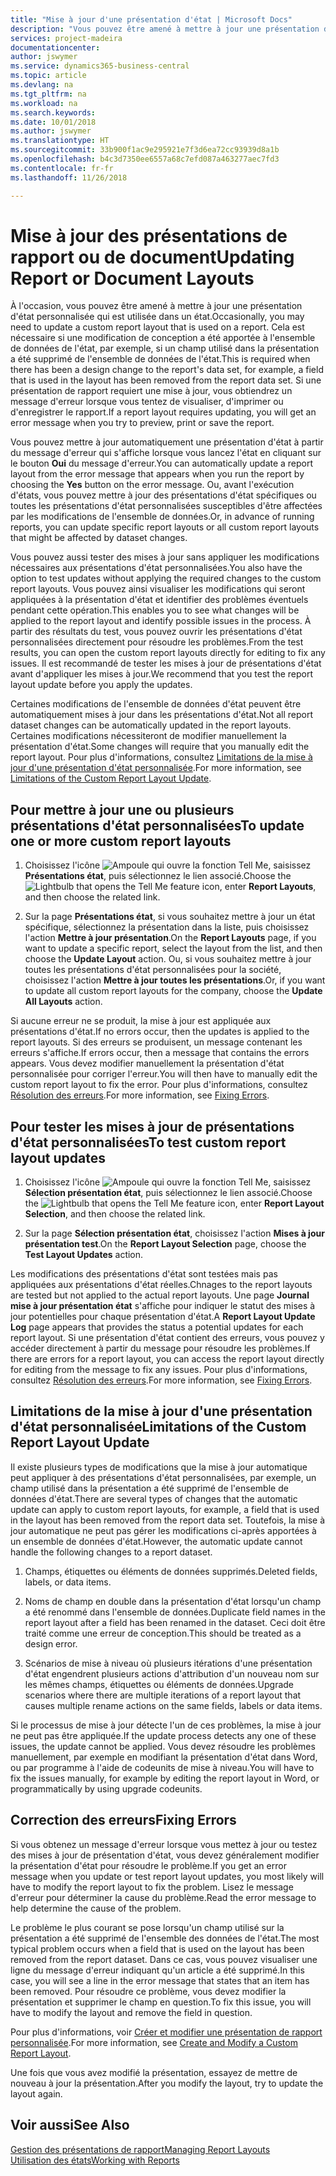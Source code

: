 ```yaml
---
title: "Mise à jour d'une présentation d'état | Microsoft Docs"
description: "Vous pouvez être amené à mettre à jour une présentation d'état personnalisée qui est utilisée dans un état. Cela est nécessaire si une modification de conception a été apportée à l'ensemble de données de l'état, par exemple, si un champ utilisé dans la présentation a été supprimé de l'ensemble de données de l'état."
services: project-madeira
documentationcenter: 
author: jswymer
ms.service: dynamics365-business-central
ms.topic: article
ms.devlang: na
ms.tgt_pltfrm: na
ms.workload: na
ms.search.keywords: 
ms.date: 10/01/2018
ms.author: jswymer
ms.translationtype: HT
ms.sourcegitcommit: 33b900f1ac9e295921e7f3d6ea72cc93939d8a1b
ms.openlocfilehash: b4c3d7350ee6557a68c7efd087a463277aec7fd3
ms.contentlocale: fr-fr
ms.lasthandoff: 11/26/2018

---
```

# <a name="updating-report-or-document-layouts"></a><span data-ttu-id="8d4b9-104">Mise à jour des présentations de rapport ou de document</span><span class="sxs-lookup"><span data-stu-id="8d4b9-104">Updating Report or Document Layouts</span></span>
<span data-ttu-id="8d4b9-105">À l'occasion, vous pouvez être amené à mettre à jour une présentation d'état personnalisée qui est utilisée dans un état.</span><span class="sxs-lookup"><span data-stu-id="8d4b9-105">Occasionally, you may need to update a custom report layout that is used on a report.</span></span> <span data-ttu-id="8d4b9-106">Cela est nécessaire si une modification de conception a été apportée à l'ensemble de données de l'état, par exemple, si un champ utilisé dans la présentation a été supprimé de l'ensemble de données de l'état.</span><span class="sxs-lookup"><span data-stu-id="8d4b9-106">This is required when there has been a design change to the report's data set, for example, a field that is used in the layout has been removed from the report data set.</span></span> <span data-ttu-id="8d4b9-107">Si une présentation de rapport requiert une mise à jour, vous obtiendrez un message d'erreur lorsque vous tentez de visualiser, d'imprimer ou d'enregistrer le rapport.</span><span class="sxs-lookup"><span data-stu-id="8d4b9-107">If a report layout requires updating, you will get an error message when you try to preview, print or save the report.</span></span>  
  
<span data-ttu-id="8d4b9-108">Vous pouvez mettre à jour automatiquement une présentation d'état à partir du message d'erreur qui s'affiche lorsque vous lancez l'état en cliquant sur le bouton **Oui** du message d'erreur.</span><span class="sxs-lookup"><span data-stu-id="8d4b9-108">You can automatically update a report layout from the error message that appears when you run the report by choosing the **Yes** button on the error message.</span></span> <span data-ttu-id="8d4b9-109">Ou, avant l'exécution d'états, vous pouvez mettre à jour des présentations d'état spécifiques ou toutes les présentations d'état personnalisées susceptibles d'être affectées par les modifications de l'ensemble de données.</span><span class="sxs-lookup"><span data-stu-id="8d4b9-109">Or, in advance of running reports, you can update specific report layouts or all custom report layouts that might be affected by dataset changes.</span></span>  
  
<span data-ttu-id="8d4b9-110">Vous pouvez aussi tester des mises à jour sans appliquer les modifications nécessaires aux présentations d'état personnalisées.</span><span class="sxs-lookup"><span data-stu-id="8d4b9-110">You also have the option to test updates without applying the required changes to the custom report layouts.</span></span> <span data-ttu-id="8d4b9-111">Vous pouvez ainsi visualiser les modifications qui seront appliquées à la présentation d'état et identifier des problèmes éventuels pendant cette opération.</span><span class="sxs-lookup"><span data-stu-id="8d4b9-111">This enables you to see what changes will be applied to the report layout and identify possible issues in the process.</span></span> <span data-ttu-id="8d4b9-112">À partir des résultats du test, vous pouvez ouvrir les présentations d'état personnalisées directement pour résoudre les problèmes.</span><span class="sxs-lookup"><span data-stu-id="8d4b9-112">From the test results, you can open the custom report layouts directly for editing to fix any issues.</span></span> <span data-ttu-id="8d4b9-113">Il est recommandé de tester les mises à jour de présentations d'état avant d'appliquer les mises à jour.</span><span class="sxs-lookup"><span data-stu-id="8d4b9-113">We recommend that you test the report layout update before you apply the updates.</span></span>  
  
<span data-ttu-id="8d4b9-114">Certaines modifications de l'ensemble de données d'état peuvent être automatiquement mises à jour dans les présentations d'état.</span><span class="sxs-lookup"><span data-stu-id="8d4b9-114">Not all report dataset changes can be automatically updated in the report layouts.</span></span> <span data-ttu-id="8d4b9-115">Certaines modifications nécessiteront de modifier manuellement la présentation d'état.</span><span class="sxs-lookup"><span data-stu-id="8d4b9-115">Some changes will require that you manually edit the report layout.</span></span> <span data-ttu-id="8d4b9-116">Pour plus d'informations, consultez [Limitations de la mise à jour d'une présentation d'état personnalisée](ui-update-report-layouts.md#UpdateLimitations).</span><span class="sxs-lookup"><span data-stu-id="8d4b9-116">For more information, see [Limitations of the Custom Report Layout Update](ui-update-report-layouts.md#UpdateLimitations).</span></span>  
  
## <a name="to-update-one-or-more-custom-report-layouts"></a><span data-ttu-id="8d4b9-117">Pour mettre à jour une ou plusieurs présentations d'état personnalisées</span><span class="sxs-lookup"><span data-stu-id="8d4b9-117">To update one or more custom report layouts</span></span>  
  
1.  <span data-ttu-id="8d4b9-118">Choisissez l'icône ![Ampoule qui ouvre la fonction Tell Me](media/ui-search/search_small.png "Dites-moi ce que vous voulez faire"), saisissez **Présentations état**, puis sélectionnez le lien associé.</span><span class="sxs-lookup"><span data-stu-id="8d4b9-118">Choose the ![Lightbulb that opens the Tell Me feature](media/ui-search/search_small.png "Tell me what you want to do") icon, enter **Report Layouts**, and then choose the related link.</span></span>  
  
2.  <span data-ttu-id="8d4b9-119">Sur la page **Présentations état**, si vous souhaitez mettre à jour un état spécifique, sélectionnez la présentation dans la liste, puis choisissez l'action **Mettre à jour présentation**.</span><span class="sxs-lookup"><span data-stu-id="8d4b9-119">On the **Report Layouts** page, if you want to update a specific report, select the layout from the list, and then choose the **Update Layout** action.</span></span> <span data-ttu-id="8d4b9-120">Ou, si vous souhaitez mettre à jour toutes les présentations d'état personnalisées pour la société, choisissez l'action **Mettre à jour toutes les présentations**.</span><span class="sxs-lookup"><span data-stu-id="8d4b9-120">Or, if you want to update all custom report layouts for the company, choose the **Update All Layouts** action.</span></span>  

<span data-ttu-id="8d4b9-121">Si aucune erreur ne se produit, la mise à jour est appliquée aux présentations d'état.</span><span class="sxs-lookup"><span data-stu-id="8d4b9-121">If no errors occur, then the updates is applied to the report layouts.</span></span> <span data-ttu-id="8d4b9-122">Si des erreurs se produisent, un message contenant les erreurs s'affiche.</span><span class="sxs-lookup"><span data-stu-id="8d4b9-122">If errors occur, then a message that contains the errors appears.</span></span> <span data-ttu-id="8d4b9-123">Vous devez modifier manuellement la présentation d'état personnalisée pour corriger l'erreur.</span><span class="sxs-lookup"><span data-stu-id="8d4b9-123">You will then have to manually edit the custom report layout to fix the error.</span></span> <span data-ttu-id="8d4b9-124">Pour plus d'informations, consultez [Résolution des erreurs](ui-update-report-layouts.md#FixErrors).</span><span class="sxs-lookup"><span data-stu-id="8d4b9-124">For more information, see [Fixing Errors](ui-update-report-layouts.md#FixErrors).</span></span>  

## <a name="to-test-custom-report-layout-updates"></a><span data-ttu-id="8d4b9-125">Pour tester les mises à jour de présentations d'état personnalisées</span><span class="sxs-lookup"><span data-stu-id="8d4b9-125">To test custom report layout updates</span></span>  
  
1.  <span data-ttu-id="8d4b9-126">Choisissez l'icône ![Ampoule qui ouvre la fonction Tell Me](media/ui-search/search_small.png "Dites-moi ce que vous voulez faire"), saisissez **Sélection présentation état**, puis sélectionnez le lien associé.</span><span class="sxs-lookup"><span data-stu-id="8d4b9-126">Choose the ![Lightbulb that opens the Tell Me feature](media/ui-search/search_small.png "Tell me what you want to do") icon, enter **Report Layout Selection**, and then choose the related link.</span></span>  
  
2.  <span data-ttu-id="8d4b9-127">Sur la page **Sélection présentation état**, choisissez l'action **Mises à jour présentation test**.</span><span class="sxs-lookup"><span data-stu-id="8d4b9-127">On the **Report Layout Selection** page, choose the **Test Layout Updates** action.</span></span>  
  
 <span data-ttu-id="8d4b9-128">Les modifications des présentations d'état sont testées mais pas appliquées aux présentations d'état réelles.</span><span class="sxs-lookup"><span data-stu-id="8d4b9-128">Chnages to the report layouts are tested but not applied to the actual report layouts.</span></span> <span data-ttu-id="8d4b9-129">Une page **Journal mise à jour présentation état** s'affiche pour indiquer le statut des mises à jour potentielles pour chaque présentation d'état.</span><span class="sxs-lookup"><span data-stu-id="8d4b9-129">A **Report Layout Update Log** page appears that provides the status a potential updates for each report layout.</span></span> <span data-ttu-id="8d4b9-130">Si une présentation d'état contient des erreurs, vous pouvez y accéder directement à partir du message pour résoudre les problèmes.</span><span class="sxs-lookup"><span data-stu-id="8d4b9-130">If there are errors for a report layout, you can access the report layout directly for editing from the message to fix any issues.</span></span> <span data-ttu-id="8d4b9-131">Pour plus d'informations, consultez [Résolution des erreurs](ui-update-report-layouts.md#FixErrors).</span><span class="sxs-lookup"><span data-stu-id="8d4b9-131">For more information, see [Fixing Errors](ui-update-report-layouts.md#FixErrors).</span></span>  
  
##  <a name="UpdateLimitations"></a> <span data-ttu-id="8d4b9-132">Limitations de la mise à jour d'une présentation d'état personnalisée</span><span class="sxs-lookup"><span data-stu-id="8d4b9-132">Limitations of the Custom Report Layout Update</span></span>  
 <span data-ttu-id="8d4b9-133">Il existe plusieurs types de modifications que la mise à jour automatique peut appliquer à des présentations d'état personnalisées, par exemple, un champ utilisé dans la présentation a été supprimé de l'ensemble de données d'état.</span><span class="sxs-lookup"><span data-stu-id="8d4b9-133">There are several types of changes that the automatic update can apply to custom report layouts, for example, a field that is used in the layout has been removed from the report data set.</span></span> <span data-ttu-id="8d4b9-134">Toutefois, la mise à jour automatique ne peut pas gérer les modifications ci-après apportées à un ensemble de données d'état.</span><span class="sxs-lookup"><span data-stu-id="8d4b9-134">However, the automatic update cannot handle the following changes to a report dataset.</span></span>  
  
1.  <span data-ttu-id="8d4b9-135">Champs, étiquettes ou éléments de données supprimés.</span><span class="sxs-lookup"><span data-stu-id="8d4b9-135">Deleted fields, labels, or data items.</span></span>  
  
2.  <span data-ttu-id="8d4b9-136">Noms de champ en double dans la présentation d'état lorsqu'un champ a été renommé dans l'ensemble de données.</span><span class="sxs-lookup"><span data-stu-id="8d4b9-136">Duplicate field names in the report layout after a field has been renamed in the dataset.</span></span> <span data-ttu-id="8d4b9-137">Ceci doit être traité comme une erreur de conception.</span><span class="sxs-lookup"><span data-stu-id="8d4b9-137">This should be treated as a design error.</span></span>  
  
3.  <span data-ttu-id="8d4b9-138">Scénarios de mise à niveau où plusieurs itérations d'une présentation d'état engendrent plusieurs actions d'attribution d'un nouveau nom sur les mêmes champs, étiquettes ou éléments de données.</span><span class="sxs-lookup"><span data-stu-id="8d4b9-138">Upgrade scenarios where there are multiple iterations of a report layout that causes multiple rename actions on the same fields, labels or data items.</span></span>  
  
 <span data-ttu-id="8d4b9-139">Si le processus de mise à jour détecte l'un de ces problèmes, la mise à jour ne peut pas être appliquée.</span><span class="sxs-lookup"><span data-stu-id="8d4b9-139">If the update process detects any one of these issues, the update cannot be applied.</span></span> <span data-ttu-id="8d4b9-140">Vous devez résoudre les problèmes manuellement, par exemple en modifiant la présentation d'état dans Word, ou par programme à l'aide de codeunits de mise à niveau.</span><span class="sxs-lookup"><span data-stu-id="8d4b9-140">You will have to fix the issues manually, for example by editing the report layout in Word, or programmatically by using upgrade codeunits.</span></span>  
  
##  <a name="FixErrors"></a> <span data-ttu-id="8d4b9-141">Correction des erreurs</span><span class="sxs-lookup"><span data-stu-id="8d4b9-141">Fixing Errors</span></span>  
 <span data-ttu-id="8d4b9-142">Si vous obtenez un message d'erreur lorsque vous mettez à jour ou testez des mises à jour de présentation d'état, vous devez généralement modifier la présentation d'état pour résoudre le problème.</span><span class="sxs-lookup"><span data-stu-id="8d4b9-142">If you get an error message when you update or test report layout updates, you most likely will have to modify the report layout to fix the problem.</span></span> <span data-ttu-id="8d4b9-143">Lisez le message d'erreur pour déterminer la cause du problème.</span><span class="sxs-lookup"><span data-stu-id="8d4b9-143">Read the error message to help determine the cause of the problem.</span></span>  
  
 <span data-ttu-id="8d4b9-144">Le problème le plus courant se pose lorsqu'un champ utilisé sur la présentation a été supprimé de l'ensemble des données de l'état.</span><span class="sxs-lookup"><span data-stu-id="8d4b9-144">The most typical problem occurs when a field that is used on the layout has been removed from the report dataset.</span></span> <span data-ttu-id="8d4b9-145">Dans ce cas, vous pouvez visualiser une ligne du message d'erreur indiquant qu'un article a été supprimé.</span><span class="sxs-lookup"><span data-stu-id="8d4b9-145">In this case, you will see a line in the error message that states that an item has been removed.</span></span> <span data-ttu-id="8d4b9-146">Pour résoudre ce problème, vous devez modifier la présentation et supprimer le champ en question.</span><span class="sxs-lookup"><span data-stu-id="8d4b9-146">To fix this issue, you will have to modify the layout and remove the field in question.</span></span>  
  
 <span data-ttu-id="8d4b9-147">Pour plus d'informations, voir [Créer et modifier une présentation de rapport personnalisée](ui-how-create-custom-report-layout.md#ModifyCustomLayout).</span><span class="sxs-lookup"><span data-stu-id="8d4b9-147">For more information, see [Create and Modify a Custom Report Layout](ui-how-create-custom-report-layout.md#ModifyCustomLayout).</span></span>  
  
 <span data-ttu-id="8d4b9-148">Une fois que vous avez modifié la présentation, essayez de mettre de nouveau à jour la présentation.</span><span class="sxs-lookup"><span data-stu-id="8d4b9-148">After you modify the layout, try to update the layout again.</span></span>  
  
## <a name="see-also"></a><span data-ttu-id="8d4b9-149">Voir aussi</span><span class="sxs-lookup"><span data-stu-id="8d4b9-149">See Also</span></span>  
 [<span data-ttu-id="8d4b9-150">Gestion des présentations de rapport</span><span class="sxs-lookup"><span data-stu-id="8d4b9-150">Managing Report Layouts</span></span>](ui-manage-report-layouts.md)  
 [<span data-ttu-id="8d4b9-151">Utilisation des états</span><span class="sxs-lookup"><span data-stu-id="8d4b9-151">Working with Reports</span></span>](ui-work-report.md)  
